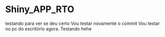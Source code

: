 # Shiny_APP_RTO
testando para ver se deu certo
Vou testar novamente o commit
Vou testar no pc do escritório agora. Testando hehe
